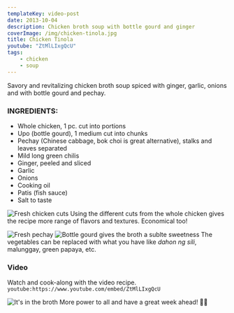 ```yaml
---
templateKey: video-post
date: 2013-10-04
description: Chicken broth soup with bottle gourd and ginger
coverImage: /img/chicken-tinola.jpg
title: Chicken Tinola
youtube: "ZtMlLIxgQcU"
tags:
    - chicken
    - soup
---
```


Savory and revitalizing chicken broth soup spiced with ginger, garlic, onions and with bottle gourd and pechay.

### INGREDIENTS:
* Whole chicken, 1 pc. cut into portions
* Upo (bottle gourd), 1 medium cut into chunks
* Pechay (Chinese cabbage, bok choi is great alternative), stalks and leaves separated
* Mild long green chilis
* Ginger, peeled and sliced
* Garlic
* Onions
* Cooking oil
* Patis (fish sauce)
* Salt to taste

![Fresh chicken cuts](/img/fresh-chicken-cuts.jpg)
Using the different cuts from the whole chicken gives the recipe more range of flavors and textures. Economical too!

![Fresh pechay](/img/fresh-pechay.jpg)
![Bottle gourd gives the broth a sublte sweetness](/img/upo-cuts.jpg)
The vegetables can be replaced with what you have like _dahon ng sili_, malunggay, green papaya, etc.

### Video
Watch and cook-along with the video recipe.
`youtube:https://www.youtube.com/embed/ZtMlLIxgQcU`

![It's in the broth](/img/chicken-broth-pot.jpg)
More power to all and have a great week ahead! 💪🏼
